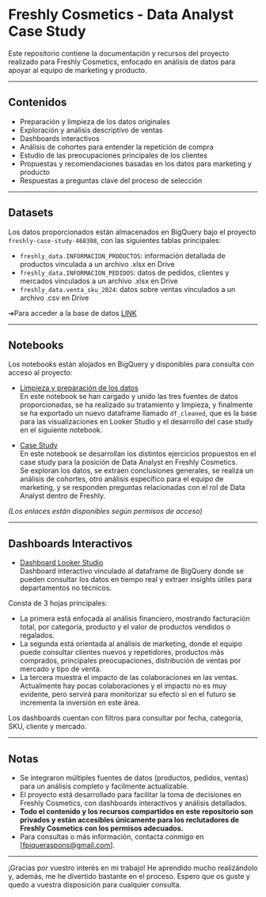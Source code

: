 # Freshly Cosmetics - Data Analyst Case Study

Este repositorio contiene la documentación y recursos del proyecto realizado para Freshly Cosmetics, enfocado en análisis de datos para apoyar al equipo de marketing y producto.

---

## Contenidos

- Preparación y limpieza de los datos originales
-	Exploración y análisis descriptivo de ventas
-	Dashboards interactivos
-	Análisis de cohortes para entender la repetición de compra
-	Estudio de las preocupaciones principales de los clientes
-	Propuestas y recomendaciones basadas en los datos para marketing y producto
-	Respuestas a preguntas clave del proceso de selección

---

## Datasets

Los datos proporcionados están almacenados en BigQuery bajo el proyecto `freshly-case-study-468308`, con las siguientes tablas principales:

- `freshly_data.INFORMACION_PRODUCTOS`: información detallada de productos vinculada a un archivo .xlsx en Drive  
- `freshly_data.INFORMACION_PEDIDOS`: datos de pedidos, clientes y mercados vinculados a un archivo .xlsx en Drive  
- `freshly_data.venta_sku_2024`: datos sobre ventas vinculados a un archivo .csv en Drive

➔Para acceder a la base de datos [LINK](https://console.cloud.google.com/bigquery?ws=!1m4!1m3!3m2!1sfreshly-case-study-468308!2sfreshly_data)

---

## Notebooks

Los notebooks están alojados en BigQuery y disponibles para consulta con acceso al proyecto:

- [Limpieza y preparación de los datos](https://console.cloud.google.com/bigquery?ws=!1m7!1m6!12m5!1m3!1sfreshly-case-study-468308!2seurope-southwest1!3sb4f03c22-71d1-46a9-a4d0-bc5bd5eb72cf!2e2)  
En este notebook se han cargado y unido las tres fuentes de datos proporcionadas, se ha realizado su tratamiento y limpieza, y finalmente se ha exportado un nuevo dataframe llamado `df_cleaned`, que es la base para las visualizaciones en Looker Studio y el desarrollo del case study en el siguiente notebook.

- [Case Study](https://console.cloud.google.com/bigquery?ws=!1m7!1m6!12m5!1m3!1sfreshly-case-study-468308!2seurope-southwest1!3s8c109f42-c2ff-4a76-a887-b3937f5037f1!2e2)  
En este notebook se desarrollan los distintos ejercicios propuestos en el case study para la posición de Data Analyst en Freshly Cosmetics.  
Se exploran los datos, se extraen conclusiones generales, se realiza un análisis de cohortes, otro análisis específico para el equipo de marketing, y se responden preguntas relacionadas con el rol de Data Analyst dentro de Freshly.

*(Los enlaces están disponibles según permisos de acceso)*

---

## Dashboards Interactivos

- [Dashboard Looker Studio](https://lookerstudio.google.com/reporting/4fbe94d7-af23-433c-aabf-25c1e019c676)  
Dashboard interactivo vinculado al dataframe de BigQuery donde se pueden consultar los datos en tiempo real y extraer insights útiles para departamentos no técnicos.  

Consta de 3 hojas principales:  
- La primera está enfocada al análisis financiero, mostrando facturación total, por categoría, producto y el valor de productos vendidos o regalados.  
- La segunda está orientada al análisis de marketing, donde el equipo puede consultar clientes nuevos y repetidores, productos más comprados, principales preocupaciones, distribución de ventas por mercado y tipo de venta.  
- La tercera muestra el impacto de las colaboraciones en las ventas. Actualmente hay pocas colaboraciones y el impacto no es muy evidente, pero servirá para monitorizar su efecto si en el futuro se incrementa la inversión en este área.

Los dashboards cuentan con filtros para consultar por fecha, categoría, SKU, cliente y mercado.

---

## Notas

- Se integraron múltiples fuentes de datos (productos, pedidos, ventas) para un análisis completo y facilmente actualizable.
- El proyecto está desarrollado para facilitar la toma de decisiones en Freshly Cosmetics, con dashboards interactivos y análisis detallados.
- **Todo el contenido y los recursos compartidos en este repositorio son privados y están accesibles únicamente para los reclutadores de Freshly Cosmetics con los permisos adecuados.** 
- Para consultas o más información, contacta conmigo en [fpiqueraspons@gmail.com].

---

¡Gracias por vuestro interés en mi trabajo! He aprendido mucho realizándolo y, además, me he divertido bastante en el proceso. Espero que os guste y quedo a vuestra disposición para cualquier consulta.
